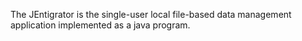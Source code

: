 The  JEntigrator is the single-user local file-based  data management application implemented as a java program. 
